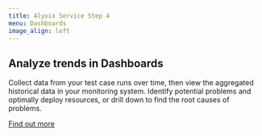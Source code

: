 ```yaml
---
title: Alyvix Service Step 4
menu: Dashboards
image_align: left
---
```


## Analyze trends in **Dashboards**

Collect data from your test case runs over time, then view the aggregated historical data in your monitoring system.  Identify potential problems and optimally deploy resources, or drill down to find the root causes of problems.

[Find out more](https://alyvix.com/learn/service/?classes=btn,btn-primary,btn-lg&target=_blank)
